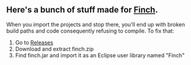 Here's a bunch of stuff made for [Finch](https://www.birdbraintechnologies.com/finch/).
---
When you import the projects and stop there, you'll end up with broken build paths and code consequently refusing to compile. To fix that:

1. Go to [Releases](https://github.com/dorukayhan/finch/releases)
2. Download and extract finch.zip
3. Find finch.jar and import it as an Eclipse user library named "Finch"
